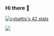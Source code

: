 ### Hi there 👋

[![cybattis's 42 stats](https://badge42.vercel.app/api/v2/cl1xnxdgy010807l6iv5l1ua3/stats?cursusId=21&coalitionId=50)](https://github.com/JaeSeoKim/badge42)

<a href="https://github.com/anuraghazra/github-readme-stats">
  <img align="center" src="https://github-readme-stats.vercel.app/api/top-langs/?username=cybattis&layout=compact" />
</a>
